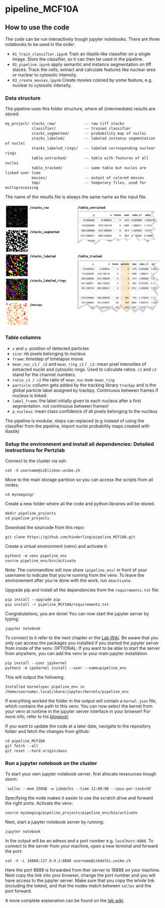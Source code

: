 # pipeline_MCF10A

## How to use the code
The code can be run interactively trough jupyter notebooks. There are three notebooks to be used in the order:
* `01_train_classifier.ipynb` Train an illastik-like classifier on a single image. Store the classifier, so it can then be used in the pipeline.
* `02_pipeline.ipynb` apply semantic and instance segmentation on tiff stacks. Track the cells, extract and calculate features like nuclear area or nuclear to cytosolic intensity.
* `03_create_movies.ipynb` Create movies colored by some feature, e.g. nuclear to cytosolic intensity.

### Data structure
The pipeline uses this folder structure, where all (intermediate) results are stored:
```
my_project/ stacks_raw/             -- raw tiff stacks
            classifier/             -- trained classifier
            stacks_segmented/       -- probability map of nuclei
            stacks_labeled/         -- labeled instance segmentation of nuclei
            stacks_labeled_rings/   -- labeled corresponding nuclear rings
            table_untracked/        -- table with features of all nuclei
            table_tracked/          -- same table but nuclei are linked over time
            movies/                 -- output of colored movies
            tmp/                    -- temporary files, used for multiprocessing
```
The name of the results file is always the same name as the input file.

![Overview of all output files](/readme_figures/overview.png)

### Table columns
- `x` and `y`: position of detected particles
- `size`: nb pixels belonging to nucleus
- `frame`: timestep of timelapse movie
- `mean_nuc_c1` / `_c2` and `mean_ring_c1` / `_c2`: mean pixel intensities of extracted nuclei and cytosolic rings. Used to calculate ratios. `c1` and `c2` stand for the channel numbers.
- `ratio_c1 / c2` the  ratio of `mean_nuc` over `mean_ring`
- `particle`: collumn gets added by the tracking library `trackpy` and is the global particle label assigned by trackpy. Continuous between frames if nucleus is linked.
- `label_frame`: the label initially given to each nucleus after a first segmentation. not continuous between frames!
- `p_nucleus`: mean class confidence of all pixels belonging to the nucleus

The pipeline is modular, steps can replaced (e.g instead of using the classifier from the pipeline, import nuclei probability maps created with illastik)



### Setup the environment and install all dependencies: Detailed instructions for Pertzlab
Connect to the cluster via ssh:

    ssh -X username@izblisbon.unibe.ch

Move to the main storage partition so you can access the scripts from all nodes:

    cd myimaging/

Create a new folder where all the code and python libraries will be stored.
    
    mkdir pipeline_projects
    cd pipeline_projects

Download the sourcode from this repo:

    git clone https://github.com/hinderling/pipeline_MCF10A.git

Create a virtual environment (venv) and activate it:

    python3 -m venv pipeline_env
    source pipeline_env/bin/activate   
    
Note: The commandline will now show `(pipeline_env)` in front of your username to indicate that you're running from the venv. To leave the environement after you're done with the work, run `deactivate`.

Upgrade pip and install all the dependencies from the `requirements.txt` file:
    
    pip install --upgrade pip
    pip install -r pipeline_MCF10A/requirements.txt
    
Congratulations, you are done! You can now start the jupyter server by typing:

    jupyter notebook

To connect to it refer to the next chapter or the [Lab Wiki](http://pertzlab.unibe.ch/doku.php?id=wiki:other_software#jupyter_notebooks_on_the_server).
Be aware that you only can access the packages you installed if you started the jupyter server from inside of the venv. OPTIONAL: If you want to be able to start the server from anywhere, you can add the venv to your main jupyter installation.

    pip install --user ipykernel 
    python3 -m ipykernel install --user --name=pipeline_env

This will output the following:

    Installed kernelspec pipeline_env in /home/username/.local/share/jupyter/kernels/pipeline_env

If everything worked the folder in the output will contain a `kernel.json` file, which contains the path to this venv. You can now select the kernel from your venv at runtime in the jupyter server interface in your browser!
For more info, refer to his [blogpost](https://janakiev.com/blog/jupyter-virtual-envs/).


If you want to update the code at a later date, navigate to the repository folder and fetch the changes from github:
    
    cd pipeline_MCF10A
    git fetch --all
    git reset --hard origin/main

### Run a jupyter notebook on the cluster
To start your own jupyter notebook server, first allocate ressources trough slurm: 

    `salloc --mem 250GB -w izbdelhi --time 12:00:00 --cpus-per-task=50`
    
Specifying the node makes it easier to use the scratch drive and forward the right ports. 
Activate the venv:

    source myimaging/pipeline_projects/pipeline_env/bin/activate
    
Next, start a jupyter notebook server by running:

    jupyter notebook

In the output will be an adress and a port number e.g. `localhost:8888`. To connect to the server from your machine, open a new terminal and forward the port:

    ssh -X -L 18888:127.0.0.1:8888 username@izbdelhi.unibe.ch

Here the port 8888 is forwarded from ther server to 18888 on your machine.
Next copy the link into your browser, change the port number and you will have access to the jupyter server.
Make sure that you copy the whole link (including the token), and that the nodes match between `salloc` and the port forward.

A more complete explanation can be found on the [lab wiki](http://pertzlab.unibe.ch/doku.php?id=wiki:other_software). 

